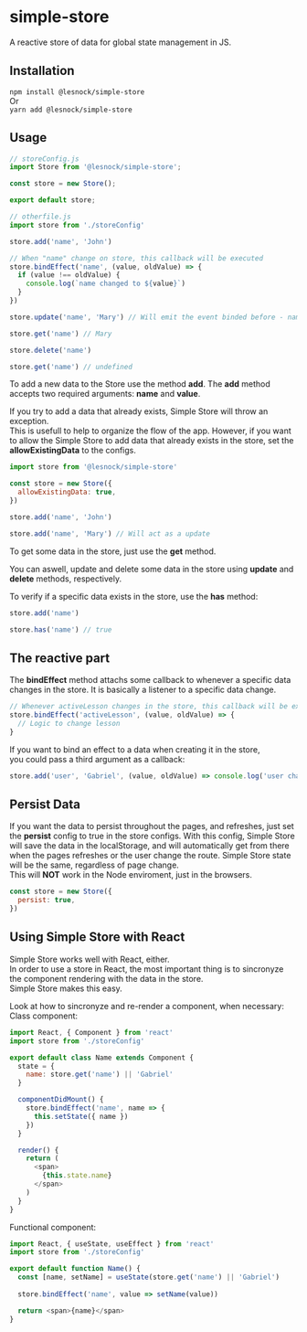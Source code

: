 # simple-store
A reactive store of data for global state management in JS.

## Installation
`npm install @lesnock/simple-store`  
Or  
`yarn add @lesnock/simple-store`

## Usage
```javascript
// storeConfig.js
import Store from '@lesnock/simple-store';

const store = new Store();

export default store;

// otherfile.js
import store from './storeConfig'

store.add('name', 'John')

// When "name" change on store, this callback will be executed
store.bindEffect('name', (value, oldValue) => {
  if (value !== oldValue) {
    console.log(`name changed to ${value}`)
  }
})

store.update('name', 'Mary') // Will emit the event binded before - name changed to 'Mary'

store.get('name') // Mary

store.delete('name')

store.get('name') // undefined
```

To add a new data to the Store use the method **add**. The **add** method accepts two required arguments: 
**name** and **value**.  

If you try to add a data that already exists, Simple Store will throw an exception.  
This is usefull to help to organize the flow of the app. However, if you want to allow the Simple Store
to add data that already exists in the store, set the **allowExistingData** to the configs.
```javascript
import store from '@lesnock/simple-store'

const store = new Store({
  allowExistingData: true,
})

store.add('name', 'John')

store.add('name', 'Mary') // Will act as a update
```

To get some data in the store, just use the **get** method.  

You can aswell, update and delete some data in the store using **update** and **delete** methods, respectively.  

To verify if a specific data exists in the store, use the **has** method:
```javascript
store.add('name')

store.has('name') // true
```

## The reactive part

The **bindEffect** method attachs some callback to whenever a specific data changes in the store.
It is basically a listener to a specific data change.
```javascript
// Whenever activeLesson changes in the store, this callback will be executed
store.bindEffect('activeLesson', (value, oldValue) => {
  // Logic to change lesson
}
```

If you want to bind an effect to a data when creating it in the store,  
you could pass a third argument as a callback:
```javascript
store.add('user', 'Gabriel', (value, oldValue) => console.log('user changed'))
```

## Persist Data

If you want the data to persist throughout the pages, and refreshes,
just set the **persist** config to true in the store configs. With this config, Simple Store will
save the data in the localStorage, and will automatically get from there when the pages refreshes
or the user change the route. Simple Store state will be the same, regardless of page change.  
This will **NOT** work in the Node enviroment, just in the browsers.
```javascript
const store = new Store({
  persist: true,
}) 
```

## Using Simple Store with React
Simple Store works well with React, either.  
In order to use a store in React, the most important thing is to sincronyze the component rendering
with the data in the store.  
Simple Store makes this easy.

Look at how to sincronyze and re-render a component, when necessary:  
Class component:
```javascript
import React, { Component } from 'react'
import store from './storeConfig'

export default class Name extends Component {
  state = {
    name: store.get('name') || 'Gabriel'
  }

  componentDidMount() {
    store.bindEffect('name', name => {
      this.setState({ name })
    })
  }

  render() {
    return (
      <span>
        {this.state.name}
      </span>
    )
  }
}
```

Functional component:
```javascript
import React, { useState, useEffect } from 'react'
import store from './storeConfig'

export default function Name() {
  const [name, setName] = useState(store.get('name') || 'Gabriel')
  
  store.bindEffect('name', value => setName(value))

  return <span>{name}</span>
}